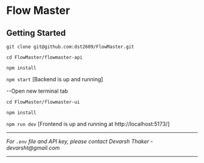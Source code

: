 # Flow Master

## Getting Started

`git clone git@github.com:dst2609/FlowMaster.git`

`cd FlowMaster/flowmaster-api`

`npm install`

`npm start` [Backend is up and running]

--Open new terminal tab

`cd FlowMaster/flowmaster-ui`

`npm install`

`npm run dev` [Frontend is up and running at http://localhost:5173/]

---

_For `.env` file and API key, please contact Devarsh Thaker - devarsht@gmail.com_

---
